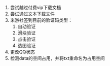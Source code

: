 1. 尝试越过付费vip下载文档
2. 尝试通过文本下载文件
3. 米游社签到目前的验证码类型：
    1. 自动验证
    2. 滑块验证
    3. 点击验证
    4. 选图验证
4. 更改QQ状态
5. 检测data的空间占用，并将txt重命名为占用空间